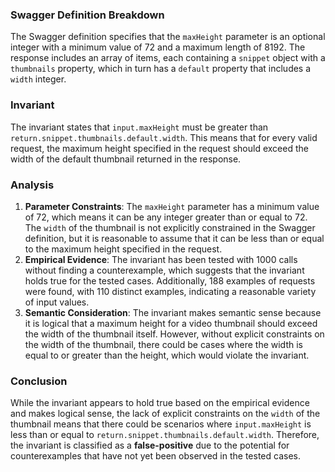 ### Swagger Definition Breakdown
The Swagger definition specifies that the `maxHeight` parameter is an optional integer with a minimum value of 72 and a maximum length of 8192. The response includes an array of items, each containing a `snippet` object with a `thumbnails` property, which in turn has a `default` property that includes a `width` integer.

### Invariant
The invariant states that `input.maxHeight` must be greater than `return.snippet.thumbnails.default.width`. This means that for every valid request, the maximum height specified in the request should exceed the width of the default thumbnail returned in the response.

### Analysis
1. **Parameter Constraints**: The `maxHeight` parameter has a minimum value of 72, which means it can be any integer greater than or equal to 72. The `width` of the thumbnail is not explicitly constrained in the Swagger definition, but it is reasonable to assume that it can be less than or equal to the maximum height specified in the request.
2. **Empirical Evidence**: The invariant has been tested with 1000 calls without finding a counterexample, which suggests that the invariant holds true for the tested cases. Additionally, 188 examples of requests were found, with 110 distinct examples, indicating a reasonable variety of input values.
3. **Semantic Consideration**: The invariant makes semantic sense because it is logical that a maximum height for a video thumbnail should exceed the width of the thumbnail itself. However, without explicit constraints on the width of the thumbnail, there could be cases where the width is equal to or greater than the height, which would violate the invariant.

### Conclusion
While the invariant appears to hold true based on the empirical evidence and makes logical sense, the lack of explicit constraints on the `width` of the thumbnail means that there could be scenarios where `input.maxHeight` is less than or equal to `return.snippet.thumbnails.default.width`. Therefore, the invariant is classified as a **false-positive** due to the potential for counterexamples that have not yet been observed in the tested cases.
